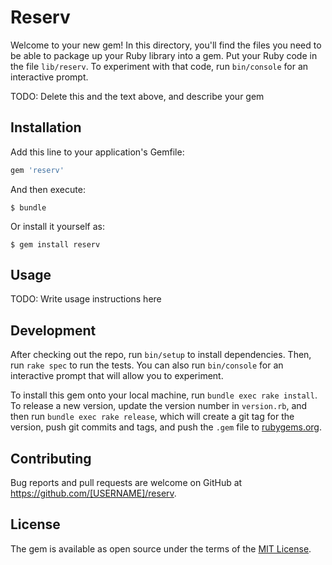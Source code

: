 # Reserv

Welcome to your new gem! In this directory, you'll find the files you need to be able to package up your Ruby library into a gem. Put your Ruby code in the file `lib/reserv`. To experiment with that code, run `bin/console` for an interactive prompt.

TODO: Delete this and the text above, and describe your gem

## Installation

Add this line to your application's Gemfile:

```ruby
gem 'reserv'
```

And then execute:

    $ bundle

Or install it yourself as:

    $ gem install reserv

## Usage

TODO: Write usage instructions here

## Development

After checking out the repo, run `bin/setup` to install dependencies. Then, run `rake spec` to run the tests. You can also run `bin/console` for an interactive prompt that will allow you to experiment.

To install this gem onto your local machine, run `bundle exec rake install`. To release a new version, update the version number in `version.rb`, and then run `bundle exec rake release`, which will create a git tag for the version, push git commits and tags, and push the `.gem` file to [rubygems.org](https://rubygems.org).

## Contributing

Bug reports and pull requests are welcome on GitHub at https://github.com/[USERNAME]/reserv.

## License

The gem is available as open source under the terms of the [MIT License](https://opensource.org/licenses/MIT).
